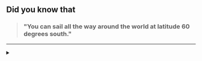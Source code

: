 ## Did you know that

<h3>
  <blockquote>
<!--START_SECTION:debris-->                                                                                                                                                                                                                                                               
"You can sail all the way around the world at latitude 60 degrees south."
<!--END_SECTION:debris-->
  </blockquote>
</h3>

-----

<details>
  <summary></summary>

<img src="https://github-readme-stats.vercel.app/api?show_icons=true&hide=issues&username=ekickx"> <img src="https://github-readme-stats.vercel.app/api/top-langs/?layout=compact&username=ekickx">

</details>
